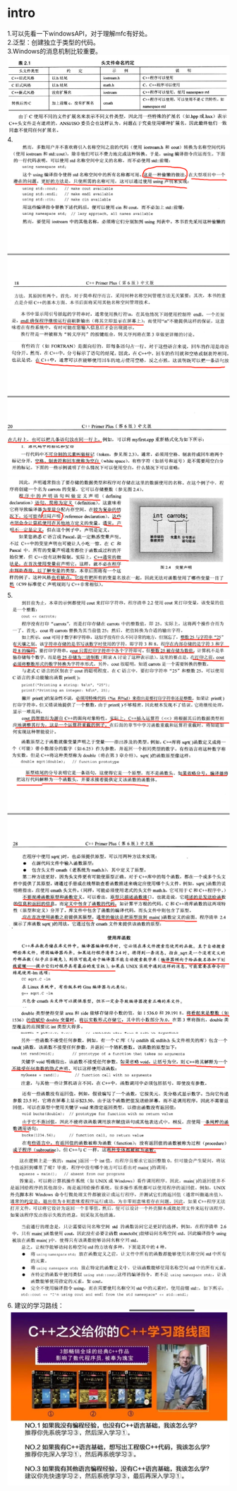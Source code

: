 # intro
1.可以先看一下windowsAPI，对于理解mfc有好处。  
2.泛型：创建独立于类型的代码。  
3.Windows的消息机制比较重要。![img.png](../img.png)  
4.![img_1.png](../img_1.png)
![img_2.png](../img_2.png)![img_3.png](../img_3.png)
![img_4.png](../img_4.png)![img_5.png](../img_5.png)
5.![img_6.png](../img_6.png)![img_7.png](../img_7.png)
![img_8.png](../img_8.png)
![img_9.png](../img_9.png)![img_10.png](../img_10.png)
![img_11.png](../img_11.png)![img_12.png](../img_12.png)
![img_13.png](../img_13.png)![img_14.png](../img_14.png)
6. 建议的学习路线：
![img_2.png](img_2.png)